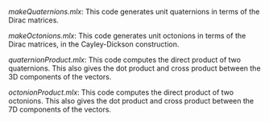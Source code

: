 *makeQuaternions.mlx*:
This code generates unit quaternions in terms of the Dirac matrices.

*makeOctonions.mlx*:
This code generates unit octonions in terms of the Dirac matrices, in the Cayley-Dickson construction.

*quaternionProduct.mlx*:
This code computes the direct product of two quaternions. This also gives the dot product and cross product between the 3D components of the vectors.

*octonionProduct.mlx*:
This code computes the direct product of two octonions. This also gives the dot product and cross product between the 7D components of the vectors.
